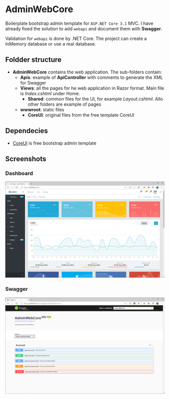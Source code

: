 # AdminWebCore
Boilerplate bootstrap admin template for `ASP.NET Core 3.1` MVC. I have already fixed the solution to add `webapi` and document them with **Swagger**.

Validation for `webapi` is done by .NET Core. The project can create a InMemory database or use a real database.

## Foldder structure

- **AdminWebCore** contains the web application. The sub-folders contain:
    - **Apis**: example of **ApiController** with comments to generate the XML for Swagger
    - **Views**: all the pages for he web application in Razor format. Main file is _Index.cshtml_ under Home.
        - **Shared**: common files for the UI, for example _Layout.cshtml_. Allo other folders are example of pages
    - **wwwroot**: static files 
        - **CoreUI**: original files from the free template CoreUI


## Dependecies

- [CoreUI](https://github.com/coreui/coreui-free-bootstrap-admin-template) is free bootstrap admin template

## Screenshots

### Dashboard

![Dashboard](Screenshots/HomePage.png)

### Swagger

![Swagger](Screenshots/Swagger.png)